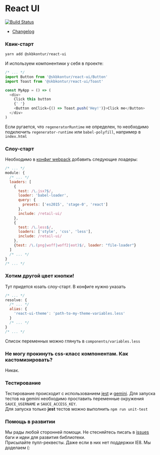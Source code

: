 # React UI
[![Build Status](https://travis-ci.org/skbkontur/retail-ui.svg?branch=master)](https://travis-ci.org/skbkontur/retail-ui)


- [Changelog](https://github.com/skbkontur/retail-ui/blob/master/CHANGELOG.md)

### Квик-старт
```bash
yarn add @skbkontur/react-ui
```
И используем компонентики у себя в проекте:
```js
/* ... */
import Button from '@skbkontur/react-ui/Button'
import Toast from '@skbkontur/react-ui/Toast'

const MyApp = () => (
  <div>
    Click this button
    {' '}
    <Button onClick={() => Toast.push('Hey!')}>Click me</Button>
  </div>
)
```
Если ругается, что `regeneratorRuntime` не определен,
то необходимо подключить `regenerator-runtime` или `babel-polyfill`,
например в `index.html`


### Слоу-старт
Необходимо в [конфиг webpack](http://webpack.github.io/docs/configuration.html#module-loaders) добавить следующие лоадеры:
```javascript
/* ... */
module: {
  /* ... */
  loaders: [
    {
      test: /\.jsx?$/,
      loader: 'babel-loader',
      query: {
        presets: ['es2015', 'stage-0', 'react']
      },
      include: /retail-ui/
    },
    {
      test: /\.less$/,
      loaders: ['style', 'css', 'less'],
      include: /retail-ui/
    },
    {test: /\.(png|woff|woff2|eot)$/, loader: "file-loader"}
  ]
  /* ... */
}
/* ... */
```

### Хотим другой цвет кнопки!
Тут придется юзать слоу-старт.
В конфиге нужно указать
```javascript
/* ... */
resolve: {
  /* ... */
  alias: {
    'react-ui-theme': 'path-to-my-theme-variables.less'
  }
  /* ... */
}
/* ... */
```
Список переменных можно глянуть в `components/variables.less`

### Не могу прокинуть css-класс компонентам. Как кастомизировать?
Никак.

### Тестирование
Тестирование происходит с использованием [jest](https://facebook.github.io/jest/) и
[gemini](https://gemini-testing.github.io/).
Для запуска тестов на gemini необходимо проставить переменные окружения
`SAUCE_USERNAME` и `SAUCE_ACCESS_KEY`.<br />
Для запуска только __jest__ тестов можно выполнить `npm run unit-test`

### Помощь в развитии
Мы рады любой сторонней помощи. Не стесняйтесь писать в [issues](https://github.com/skbkontur/retail-ui/issues)
баги и идеи для развития библиотеки.<br />
Присылайте пулл-реквесты. Даже если в них нет поддержки IE8. Мы доделаем (:
